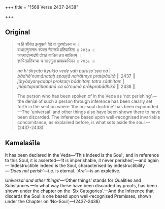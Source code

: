 +++
title = "1568 Verse 2437-2438"

+++
## Original 
>
> न हि शीर्यत इत्युक्तो वेदे यः पुरुषोऽस्य च ।  
> बाधाऽनुमानतः स्पष्टा नैरात्म्ये प्रतिपादिता ॥ २४३७ ॥  
> जात्याद्यन्यदपि प्रोक्तं बाधितं तत्र साधितम् ।  
> ज्ञापितप्रतिबन्धा च साऽनुमा प्राक्प्रबाधिका ॥ २४३८ ॥ 
>
> *na hi śīryata ityukto vede yaḥ puruṣo'sya ca* \|  
> *bādhā'numānataḥ spaṣṭā nairātmye pratipāditā* \|\| 2437 \|\|  
> *jātyādyanyadapi proktaṃ bādhitaṃ tatra sādhitam* \|  
> *jñāpitapratibandhā ca sā'numā prākprabādhikā* \|\| 2438 \|\| 
>
> The person who has been spoken of in the Veda as ‘not perishing’,—the denial of such a person through inference has been clearly set forth in the section where ‘the no-soul doctrine’ has been expounded.—The ‘universal’ and other things also have been shown there to have been discarded. The inference based upon well-recognised invariable concomitance, as explained before, is what sets aside the soul.—(2437-2438)



## Kamalaśīla

It has been declared in the Veda—‘This indeed is the Soul’; and in reference to this Soul, it is asserted—‘It is imperishable, it never perishes’;—and again—‘Indestructible indeed is the Soul, characterised by indestructibility—‘*Does not perish*’—i.e. is eternal. ‘*Are*’—is an expletive.

*Universal and other things*’—‘Other things’ stands for Qualities and Substances.—In what way these have been discarded by proofs, has been shown under the chapter on the ‘Six Categories’.—And the Inference that discards the Soul is one based upon well-recognised Premisses, shown under the Chapter on ‘No-Soul’,—(2437-2438)



